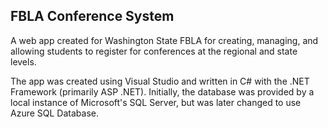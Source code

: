 ## FBLA Conference System

A web app created for Washington State FBLA for creating, managing, and allowing students to register for conferences at the regional and state levels.

The app was created using Visual Studio and written in C# with the .NET Framework (primarily ASP .NET). Initially, the database was provided by a local instance of Microsoft's SQL Server, but was later changed to use Azure SQL Database.
